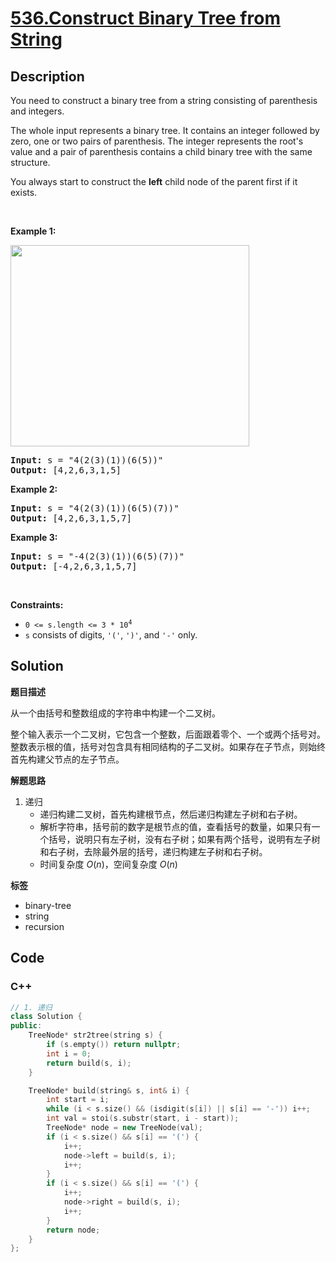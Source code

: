 # [536.Construct Binary Tree from String](https://leetcode.com/problems/construct-binary-tree-from-string/description/)

## Description

<p>You need to construct a binary tree from a string consisting of parenthesis and integers.</p>

<p>The whole input represents a binary tree. It contains an integer followed by zero, one or two pairs of parenthesis. The integer represents the root&#39;s value and a pair of parenthesis contains a child binary tree with the same structure.</p>

<p>You always start to construct the <b>left</b> child node of the parent first if it exists.</p>

<p>&nbsp;</p>
<p><strong class="example">Example 1:</strong></p>
<img alt="" src="https://fastly.jsdelivr.net/gh/doocs/leetcode@main/solution/0500-0599/0536.Construct%20Binary%20Tree%20from%20String/images/butree.jpg" style="width: 382px; height: 322px;" />
<pre>
<strong>Input:</strong> s = &quot;4(2(3)(1))(6(5))&quot;
<strong>Output:</strong> [4,2,6,3,1,5]
</pre>

<p><strong class="example">Example 2:</strong></p>

<pre>
<strong>Input:</strong> s = &quot;4(2(3)(1))(6(5)(7))&quot;
<strong>Output:</strong> [4,2,6,3,1,5,7]
</pre>

<p><strong class="example">Example 3:</strong></p>

<pre>
<strong>Input:</strong> s = &quot;-4(2(3)(1))(6(5)(7))&quot;
<strong>Output:</strong> [-4,2,6,3,1,5,7]
</pre>

<p>&nbsp;</p>
<p><strong>Constraints:</strong></p>

<ul>
  <li><code>0 &lt;= s.length &lt;= 3 * 10<sup>4</sup></code></li>
  <li><code>s</code> consists of digits, <code>&#39;(&#39;</code>, <code>&#39;)&#39;</code>, and <code>&#39;-&#39;</code> only.</li>
</ul>

## Solution

**题目描述**

从一个由括号和整数组成的字符串中构建一个二叉树。

整个输入表示一个二叉树，它包含一个整数，后面跟着零个、一个或两个括号对。整数表示根的值，括号对包含具有相同结构的子二叉树。如果存在子节点，则始终首先构建父节点的左子节点。

**解题思路**

1. 递归
   - 递归构建二叉树，首先构建根节点，然后递归构建左子树和右子树。
   - 解析字符串，括号前的数字是根节点的值，查看括号的数量，如果只有一个括号，说明只有左子树，没有右子树；如果有两个括号，说明有左子树和右子树，去除最外层的括号，递归构建左子树和右子树。
   - 时间复杂度 $O(n)$，空间复杂度 $O(n)$

**标签**

- binary-tree
- string
- recursion

<!-- code start -->
## Code

### C++

```cpp
// 1. 递归
class Solution {
public:
    TreeNode* str2tree(string s) {
        if (s.empty()) return nullptr;
        int i = 0;
        return build(s, i);
    }

    TreeNode* build(string& s, int& i) {
        int start = i;
        while (i < s.size() && (isdigit(s[i]) || s[i] == '-')) i++;
        int val = stoi(s.substr(start, i - start));
        TreeNode* node = new TreeNode(val);
        if (i < s.size() && s[i] == '(') {
            i++;
            node->left = build(s, i);
            i++;
        }
        if (i < s.size() && s[i] == '(') {
            i++;
            node->right = build(s, i);
            i++;
        }
        return node;
    }
};
```

<!-- code end -->
